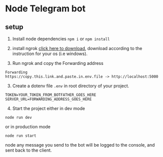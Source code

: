 # Node Telegram bot

## setup

1. Install node dependencies
   `npm i`
   or
   `npm install`
2. install ngrok [click here to download](https://ngrok.com/download), download according to the instruction for your os (i.e windows).

3. Run ngrok
   and copy the Forwarding address

```
Forwarding                    https://copy.this.link.and.paste.in.env.file -> http://localhost:5000
```

3. Create a dotenv file `.env` in root directory of your project.

```
TOKEN=YOUR_TOKEN_FROM_BOTFATHER_GOES_HERE
SERVER_URL=FORWARDING_ADDRESS_GOES_HERE
```

4. Start the project either in dev mode

```
node run dev
```

or in production mode

```
node run start
```

node any message you send to the bot will be logged to the console, and sent back to the client.
